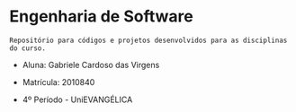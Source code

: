 # Engenharia de Software

    Repositório para códigos e projetos desenvolvidos para as disciplinas do curso.

* Aluna: Gabriele Cardoso das Virgens

* Matrícula: 2010840

* 4º Período - UniEVANGÉLICA
